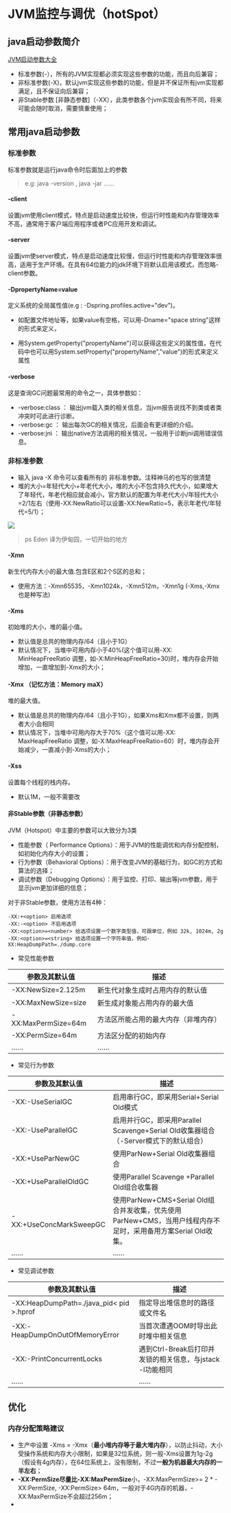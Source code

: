 # JVM监控与调优（hotSpot）
## java启动参数简介
[JVM启动参数大全](http://www.blogjava.net/midstr/archive/2008/09/21/230265.html)
* 标准参数(-），所有的JVM实现都必须实现这些参数的功能，而且向后兼容；
* 非标准参数(-X)，默认jvm实现这些参数的功能，但是并不保证所有jvm实现都满足，且不保证向后兼容；
* 非Stable参数 [非静态参数]（-XX），此类参数各个jvm实现会有所不同，将来可能会随时取消，需要慎重使用；

## 常用java启动参数
### 标准参数
标准参数就是运行java命令时后面加上的参数
> e.g: java -version , java -jar  ……

#### -client 
 设置jvm使用client模式，特点是启动速度比较快，但运行时性能和内存管理效率不高，通常用于客户端应用程序或者PC应用开发和调试。

#### -server
 设置jvm使server模式，特点是启动速度比较慢，但运行时性能和内存管理效率很高，适用于生产环境。在具有64位能力的jdk环境下将默认启用该模式，而忽略-client参数。

#### -DpropertyName=value
定义系统的全局属性值(e.g : -Dspring.profiles.active="dev")。
- 如配置文件地址等，如果value有空格，可以用-Dname="space string"这样的形式来定义，

- 用System.getProperty("propertyName")可以获得这些定义的属性值，在代码中也可以用System.setProperty("propertyName","value")的形式来定义属性

#### -verbose 

这是查询GC问题最常用的命令之一，具体参数如：

* -verbose:class ：
 输出jvm载入类的相关信息，当jvm报告说找不到类或者类冲突时可此进行诊断。
* -verbose:gc ：
 输出每次GC的相关情况，后面会有更详细的介绍。
* -verbose:jni ：
 输出native方法调用的相关情况，一般用于诊断jni调用错误信息。

### 非标准参数

- 输入 java -X 命令可以查看所有的  非标准参数。注释神马的也写的很清楚
- 堆的大小=年轻代大小+年老代大小，堆的大小不包含持久代大小，如果增大了年轻代，年老代相应就会减小，官方默认的配置为年老代大小/年轻代大小=2/1左右（使用-XX:NewRatio可以设置-XX:NewRatio=5，表示年老代/年轻代=5/1）；

![](http://images.cnitblog.com/blog/406312/201312/31173615-f034059f20564bdebdb71e10a3e39d09.png)
> ps Eden 译为伊甸园，一切开始的地方



#### -Xmn
新生代内存大小的最大值.包含E区和2个S区的总和；
- 使用方法：-Xmn65535，-Xmn1024k，-Xmn512m，-Xmn1g (-Xms,-Xmx也是种写法)

#### -Xms
初始堆的大小，堆的最小值。
- 默认值是总共的物理内存/64（且小于1G）
- 默认情况下，当堆中可用内存小于40%(这个值可以用-XX: MinHeapFreeRatio 调整，如-X:MinHeapFreeRatio=30)时，堆内存会开始增加，一直增加到-Xmx的大小；

#### -Xmx （记忆方法：Memory maX）
堆的最大值。
- 默认值是总共的物理内存/64（且小于1G），如果Xms和Xmx都不设置，则两者大小会相同
- 默认情况下，当堆中可用内存大于70%（这个值可以用-XX: MaxHeapFreeRatio 调整，如-X:MaxHeapFreeRatio=60）时，堆内存会开始减少，一直减小到-Xms的大小；

#### -Xss
设置每个线程的栈内存。
- 默认1M，一般不需要改

#### 非Stable参数（非静态参数）
JVM（Hotspot）中主要的参数可以大致分为3类
- 性能参数（ Performance Options）：用于JVM的性能调优和内存分配控制，如初始化内存大小的设置；
- 行为参数（Behavioral Options）：用于改变JVM的基础行为，如GC的方式和算法的选择；
- 调试参数（Debugging Options）：用于监控、打印、输出等jvm参数，用于显示jvm更加详细的信息；

对于非Stable参数，使用方法有4种：
```
-XX:+<option> 启用选项
-XX:-<option> 不启用选项
-XX:<option>=<number> 给选项设置一个数字类型值，可跟单位，例如 32k, 1024m, 2g
-XX:<option>=<string> 给选项设置一个字符串值，例如-XX:HeapDumpPath=./dump.core
```

- 常见性能参数

| 参数及其默认值 | 描述 |
|--|--|
| -XX:NewSize=2.125m|新生代对象生成时占用内存的默认值|
|-XX:MaxNewSize=size | 新生成对象能占用内存的最大值|
|-XX:MaxPermSize=64m|方法区所能占用的最大内存（非堆内存）|
|-XX:PermSize=64m|方法区分配的初始内存|
|……|……|

- 常见行为参数

| 参数及其默认值 |描述 |
|--|--|
|-XX:-UseSerialGC|启用串行GC，即采用Serial+Serial Old模式|
|-XX:-UseParallelGC|启用并行GC，即采用Parallel Scavenge+Serial Old收集器组合（-Server模式下的默认组合）|
|-XX:+UseParNewGC|使用ParNew+Serial Old收集器组合|
|-XX:+UseParallelOldGC|使用Parallel Scavenge +Parallel Old组合收集器|
|-XX:+UseConcMarkSweepGC|使用ParNew+CMS+Serial Old组合并发收集，优先使用ParNew+CMS，当用户线程内存不足时，采用备用方案Serial Old收集。|
|……|……|

- 常见调试参数

| 参数及其默认值 |描述 |
|--|--|
|-XX:HeapDumpPath=./java_pid< pid >.hprof|指定导出堆信息时的路径或文件名|
|-XX:-HeapDumpOnOutOfMemoryError|当首次遭遇OOM时导出此时堆中相关信息|
|-XX:-PrintConcurrentLocks|遇到Ctrl-Break后打印并发锁的相关信息，与jstack -l功能相同|
|……|……|

## 优化
### 内存分配策略建议
- 生产中设置 -Xms = -Xmx（**最小堆内存等于最大堆内存**），以防止抖动，大小受操作系统和内存大小限制，如果是32位系统，则一般-Xms设置为1g-2g（假设有4g内存），在64位系统上，没有限制，不过**一般为机器最大内存的一半左右**；
- **-XX:PermSize尽量比-XX:MaxPermSize**小，-XX:MaxPermSize>= 2 * -XX:PermSize, -XX:PermSize> 64m，一般对于4G内存的机器，-XX:MaxPermSize不会超过256m；
- 


	










